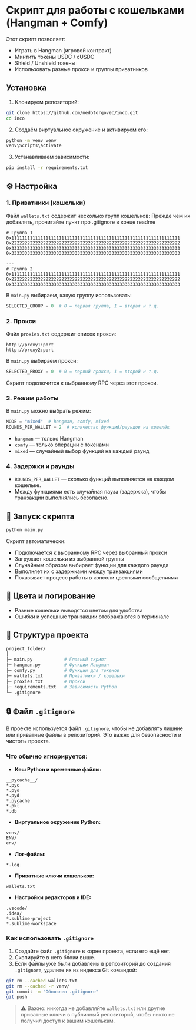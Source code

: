 # Скрипт для работы с кошельками (Hangman + Comfy)

Этот скрипт позволяет:

* Играть в Hangman (игровой контракт)
* Минтить токены USDC / cUSDC
* Shield / Unshield токены
* Использовать разные прокси и группы приватников

## Установка

1. Клонируем репозиторий:

```bash
git clone https://github.com/nedotorgovec/inco.git
cd inco
```

2. Создаём виртуальное окружение и активируем его:

```bash
python -m venv venv
venv\Scripts\activate
```

3. Устанавливаем зависимости:

```bash
pip install -r requirements.txt
```

## ⚙️ Настройка

### 1. Приватники (кошельки)

Файл `wallets.txt` содержит несколько групп кошельков:
Прежде чем их добавлять, прочитайте пункт про .gitignore в конце readme

```
# Группа 1
0x1111111111111111111111111111111111111111111111111111111111111111
0x2222222222222222222222222222222222222222222222222222222222222222
0x3333333333333333333333333333333333333333333333333333333333333333
0x3333333333333333333333333333333333333333333333333333333333333333

---
# Группа 2
0x1111111111111111111111111111111111111111111111111111111111111111
0x2222222222222222222222222222222222222222222222222222222222222222
0x3333333333333333333333333333333333333333333333333333333333333333
```

В `main.py` выбираем, какую группу использовать:

```python
SELECTED_GROUP = 0  # 0 = первая группа, 1 = вторая и т.д.
```

### 2. Прокси

Файл `proxies.txt` содержит список прокси:

```
http://proxy1:port
http://proxy2:port
```

В `main.py` выбираем прокси:

```python
SELECTED_PROXY = 0  # 0 = первый прокси, 1 = второй и т.д.
```

Скрипт подключится к выбранному RPC через этот прокси.

### 3. Режим работы

В `main.py` можно выбрать режим:

```python
MODE = "mixed"  # hangman, comfy, mixed
ROUNDS_PER_WALLET = 2  # количество функций/раундов на кошелёк
```

* `hangman` — только Hangman
* `comfy` — только операции с токенами
* `mixed` — случайный выбор функций на каждый раунд

### 4. Задержки и раунды

* `ROUNDS_PER_WALLET` — сколько функций выполняется на каждом кошельке.
* Между функциями есть случайная пауза (задержка), чтобы транзакции выполнялись безопасно.

## 🚀 Запуск скрипта

```bash
python main.py
```

Скрипт автоматически:

* Подключается к выбранному RPC через выбранный прокси
* Загружает кошельки из выбранной группы
* Случайным образом выбирает функции для каждого раунда
* Выполняет их с задержками между транзакциями
* Показывает процесс работы в консоли цветными сообщениями

## 🎨 Цвета и логирование

* Разные кошельки выводятся цветом для удобства
* Ошибки и успешные транзакции отображаются в терминале

## 📂 Структура проекта

```bash
project_folder/
│
├─ main.py            # Главный скрипт
├─ hangman.py         # Функции Hangman
├─ comfy.py           # Функции для токенов
├─ wallets.txt        # Приватники / кошельки
├─ proxies.txt        # Прокси
├─ requirements.txt   # Зависимости Python
└─ .gitignore      
```

## 🔒 Файл `.gitignore`

В проекте используется файл `.gitignore`, чтобы не добавлять лишние или приватные файлы в репозиторий. Это важно для безопасности и чистоты проекта.

### Что обычно игнорируется:

* **Кеш Python и временные файлы:**

```
__pycache__/
*.pyc
*.pyo
*.pyd
*.pycache
*.pkl
*.db
```

* **Виртуальное окружение Python:**

```
venv/
ENV/
env/
```

* **Лог-файлы:**

```
*.log
```

* **Приватные ключи кошельков:**

```
wallets.txt
```

* **Настройки редакторов и IDE:**

```
.vscode/
.idea/
*.sublime-project
*.sublime-workspace
```

### Как использовать `.gitignore`

1. Создайте файл `.gitignore` в корне проекта, если его ещё нет.
2. Скопируйте в него блоки выше.
3. Если файлы уже были добавлены в репозиторий до создания `.gitignore`, удалите их из индекса Git командой:

```bash
git rm --cached wallets.txt
git rm --cached -r venv/
git commit -m "Обновлен .gitignore"
git push
```

> ⚠️ Важно: никогда не добавляйте `wallets.txt` или другие приватные ключи в публичный репозиторий, чтобы никто не получил доступ к вашим кошелькам.
